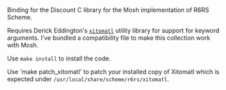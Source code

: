 Binding for the Discount C library for the Mosh implementation of R6RS Scheme.

Requires Derick Eddington's
[`xitomatl`](https://code.launchpad.net/~derick-eddington/scheme-libraries/xitomatl)
utility library for support for keyword arguments.  I've bundled a compatibility file to make this collection work with Mosh.

Use `make install` to install the code.

Use 'make patch_xitomatl' to patch your installed copy of Xitomatl
which is expected under `/usr/local/share/scheme/r6rs/xitomatl`.
